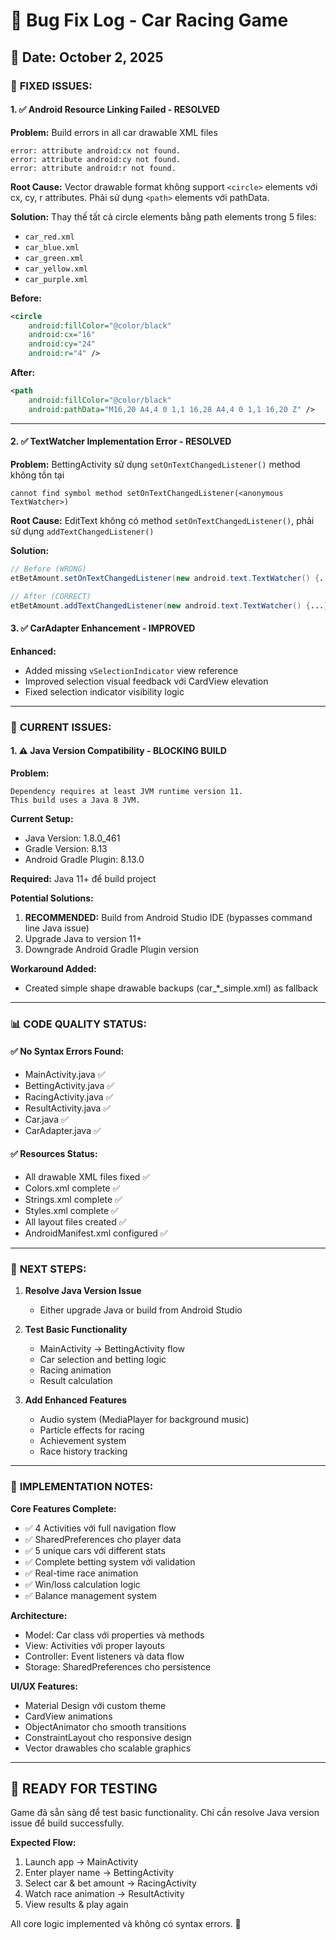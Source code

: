 # 🐛 Bug Fix Log - Car Racing Game

## 📅 Date: October 2, 2025

### 🔧 **FIXED ISSUES:**

#### 1. ✅ **Android Resource Linking Failed** - RESOLVED
**Problem:** Build errors in all car drawable XML files
```
error: attribute android:cx not found.
error: attribute android:cy not found.  
error: attribute android:r not found.
```

**Root Cause:** Vector drawable format không support `<circle>` elements với cx, cy, r attributes. Phải sử dụng `<path>` elements với pathData.

**Solution:** Thay thế tất cả circle elements bằng path elements trong 5 files:
- `car_red.xml`
- `car_blue.xml` 
- `car_green.xml`
- `car_yellow.xml`
- `car_purple.xml`

**Before:**
```xml
<circle
    android:fillColor="@color/black"
    android:cx="16"
    android:cy="24"
    android:r="4" />
```

**After:**
```xml
<path
    android:fillColor="@color/black"
    android:pathData="M16,20 A4,4 0 1,1 16,28 A4,4 0 1,1 16,20 Z" />
```

---

#### 2. ✅ **TextWatcher Implementation Error** - RESOLVED
**Problem:** BettingActivity sử dụng `setOnTextChangedListener()` method không tồn tại
```
cannot find symbol method setOnTextChangedListener(<anonymous TextWatcher>)
```

**Root Cause:** EditText không có method `setOnTextChangedListener()`, phải sử dụng `addTextChangedListener()`

**Solution:** 
```java
// Before (WRONG)
etBetAmount.setOnTextChangedListener(new android.text.TextWatcher() {...});

// After (CORRECT)  
etBetAmount.addTextChangedListener(new android.text.TextWatcher() {...});
```

#### 3. ✅ **CarAdapter Enhancement** - IMPROVED
**Enhanced:**
- Added missing `vSelectionIndicator` view reference
- Improved selection visual feedback với CardView elevation
- Fixed selection indicator visibility logic

---

### 🚧 **CURRENT ISSUES:**

#### 1. ⚠️ **Java Version Compatibility** - BLOCKING BUILD
**Problem:** 
```
Dependency requires at least JVM runtime version 11. 
This build uses a Java 8 JVM.
```

**Current Setup:**
- Java Version: 1.8.0_461
- Gradle Version: 8.13
- Android Gradle Plugin: 8.13.0

**Required:** Java 11+ để build project

**Potential Solutions:**
1. **RECOMMENDED:** Build from Android Studio IDE (bypasses command line Java issue)
2. Upgrade Java to version 11+
3. Downgrade Android Gradle Plugin version

**Workaround Added:**
- Created simple shape drawable backups (car_*_simple.xml) as fallback

---

### 📊 **CODE QUALITY STATUS:**

#### ✅ **No Syntax Errors Found:**
- MainActivity.java ✅
- BettingActivity.java ✅
- RacingActivity.java ✅
- ResultActivity.java ✅
- Car.java ✅
- CarAdapter.java ✅

#### ✅ **Resources Status:**
- All drawable XML files fixed ✅
- Colors.xml complete ✅
- Strings.xml complete ✅
- Styles.xml complete ✅
- All layout files created ✅
- AndroidManifest.xml configured ✅

---

### 🎯 **NEXT STEPS:**

1. **Resolve Java Version Issue**
   - Either upgrade Java or build from Android Studio

2. **Test Basic Functionality**
   - MainActivity → BettingActivity flow
   - Car selection and betting logic
   - Racing animation
   - Result calculation

3. **Add Enhanced Features**
   - Audio system (MediaPlayer for background music)
   - Particle effects for racing
   - Achievement system
   - Race history tracking

---

### 📝 **IMPLEMENTATION NOTES:**

**Core Features Complete:**
- ✅ 4 Activities với full navigation flow
- ✅ SharedPreferences cho player data
- ✅ 5 unique cars với different stats
- ✅ Complete betting system với validation
- ✅ Real-time race animation
- ✅ Win/loss calculation logic
- ✅ Balance management system

**Architecture:**
- Model: Car class với properties và methods
- View: Activities với proper layouts
- Controller: Event listeners và data flow
- Storage: SharedPreferences cho persistence

**UI/UX Features:**
- Material Design với custom theme
- CardView animations
- ObjectAnimator cho smooth transitions
- ConstraintLayout cho responsive design
- Vector drawables cho scalable graphics

---

## 🏁 **READY FOR TESTING**

Game đã sẵn sàng để test basic functionality. Chỉ cần resolve Java version issue để build successfully.

**Expected Flow:**
1. Launch app → MainActivity
2. Enter player name → BettingActivity  
3. Select car & bet amount → RacingActivity
4. Watch race animation → ResultActivity
5. View results & play again

All core logic implemented và không có syntax errors. 🎉